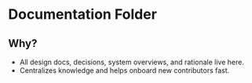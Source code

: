 # Documentation Folder

## Why?
- All design docs, decisions, system overviews, and rationale live here.
- Centralizes knowledge and helps onboard new contributors fast.